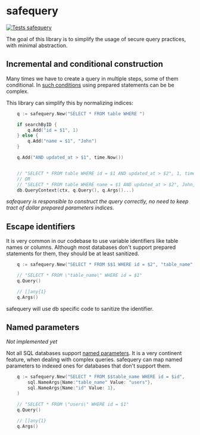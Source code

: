 # safequery

[![Tests safequery](https://github.com/rudderlabs/safequery/actions/workflows/test-safequery.yaml/badge.svg?branch=main)](https://github.com/rudderlabs/safequery/actions/workflows/test-safequery.yaml)

The goal of this library is to simplify the usage of secure query practices, with minimal abstraction.

## Incremental and conditional construction

Many times we have to create a query in multiple steps, some of them conditional. In [such conditions](https://github.com/rudderlabs/rudder-server/blob/master/jobsdb/jobsdb.go#L2522) using prepared statements can be be complex.

This library can simplify this by normalizing indices:

```go
    q := safequery.New("SELECT * FROM table WHERE ")

    if searchByID {
        q.Add("id = $1", 1)
    } else {
        q.Add("name = $1", "John")
    }

    q.Add("AND updated_at > $1", time.Now())


    // "SELECT * FROM table WHERE id = $1 AND updated_at > $2", 1, timestamp
    // OR
    // "SELECT * FROM table WHERE name = $1 AND updated_at > $2", John, timestamp
    db.QueryContext(ctx, q.Query(), q.Args()...)
```

_safequery is responsible to construct the query correctly, no need to keep tract of dollar prepared parameters indices._

## Escape identifiers

It is very common in our codebase to use variable identifiers like table names or columns. Although most databases don't support prepared statements for them, they should be at least sanitized.

```go
    q := safequery.New("SELECT * FROM $$1 WHERE id = $2", "table_name", 1)

    // "SELECT * FROM \"table_name\" WHERE id = $1"
    q.Query()

    // []any{1}
    q.Args()
```

safequery will use db specific code to sanitize the identifier.

## Named parameters

 _Not implemented yet_

Not all SQL databases support [named parameters](https://pkg.go.dev/database/sql#NamedArg). It is a very continent feature, when dealing with complex queries. safequery can map named parameters to indexed ones for databases that don't support them.

```go
    q := safequery.New("SELECT * FROM $$table_name WHERE id = $id",
        sql.NameArgs{Name:"table_name" Value: "users"}, 
        sql.NameArgs{Name:"id" Value: 1},
    )

    // "SELECT * FROM \"users\" WHERE id = $1"
    q.Query()

    // []any{1}
    q.Args()
```
